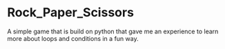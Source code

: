# Rock_Paper_Scissors
A simple game that is build on python that gave me an experience to learn more about loops and conditions in a fun way. 

